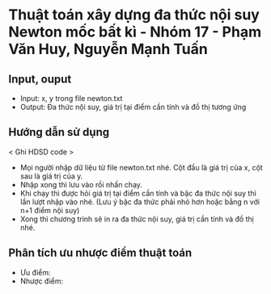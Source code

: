 # Thuật toán xây dựng đa thức nội suy Newton mốc bất kì - Nhóm 17 - Phạm Văn Huy, Nguyễn Mạnh Tuấn

## Input, ouput
* Input: x, y trong file newton.txt
* Output: Đa thức nội suy, giá trị tại điểm cần tính và đồ thị tương ứng

## Hướng dẫn sử dụng
< Ghi HDSD code >
* Mọi người nhập dữ liệu từ file newton.txt nhé. Cột đầu là giá trị của x, cột sau là giá trị của y.
* Nhập xong thì lưu vào rồi nhấn chạy.
* Khi chạy thì được hỏi giá trị tại điểm cần tính và bậc đa thức nội suy thì lần lượt nhập vào nhé. (Lưu ý bậc đa thức phải nhỏ hơn hoặc bằng n với n+1 điểm nội suy)
* Xong thì chương trình sẽ in ra đa thức nội suy, giá trị cần tính và đồ thị nhé.


## Phân tích ưu nhược điểm thuật toán
* Ưu điểm: 
* Nhược điểm: 
